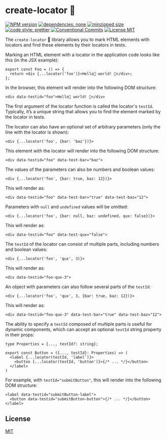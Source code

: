 # create-locator 📌

[![NPM version][npm-image]][npm-url]
[![dependencies: none][dependencies-none-image]][dependencies-none-url]
[![minzipped size][size-image]][size-url]
[![code style: prettier][prettier-image]][prettier-url]
[![Conventional Commits][conventional-commits-image]][conventional-commits-url]
[![License MIT][license-image]][license-url]

The `create-locator` 📌 library allows you to mark HTML elements with locators and
find these elements by their locators in tests.

Marking an HTML element with a locator in the application code looks like this (in the JSX example):

```tsx
export const Foo = () => {
  return <div {...locator('foo')}>Hello👋 world! 📌</div>;
};
```

In the browser, this element will render into the following DOM structure:

```tsx
<div data-testid="foo">Hello👋 world! 📌</div>
```

The first argument of the locator function is called the locator's `testId`.
Typically, it’s a unique string that allows you to find the element marked by the locator in tests.

The locator can also have an optional set of arbitrary parameters (only the line with the locator is shown):

```tsx
<div {...locator('foo', {bar: 'baz'})}>
```

This element with the locator will render into the following DOM structure:

```tsx
<div data-testid="foo" data-test-bar="baz">
```

The values of the parameters can also be numbers and boolean values:

```tsx
<div {...locator('foo', {bar: true, baz: 12})}>
```

This will render as:

```tsx
<div data-testid="foo" data-test-bar="true" data-test-baz="12">
```

Parameters with `null` and `undefined` values will be omitted:

```tsx
<div {...locator('foo', {bar: null, baz: undefined, qux: false})}>
```

This will render as:

```tsx
<div data-testid="foo" data-test-qux="false">
```

The `testId` of the locator can consist of multiple parts, including numbers and boolean values:

```tsx
<div {...locator('foo', 'qux', 3)}>
```

This will render as:

```tsx
<div data-testid="foo-qux-3">
```

An object with parameters can also follow several parts of the `testId`:

```tsx
<div {...locator('foo', 'qux', 3, {bar: true, baz: 12})}>
```

This will render as:

```tsx
<div data-testid="foo-qux-3" data-test-bar="true" data-test-baz="12">
```

The ability to specify a `testId` composed of multiple parts is useful for dynamic components,
which can accept an optional `testId` string property in their props:

```tsx
type Properties = {..., testId?: string};

export const Button = ({..., testId}: Properties) => (
  <label {...locator(testId, 'label')}>
    <button {...locator(testId, 'button')}>{/* ... */}</button>
  </label>
)
```

For example, with `testId="submitButton"`, this will render into the following DOM structure:

```tsx
<label data-testid="submitButton-label">
  <button data-testid="submitButton-button">{/* ... */}</button>
</label>
```

## License

[MIT][license-url]

[conventional-commits-image]: https://img.shields.io/badge/Conventional_Commits-1.0.0-yellow.svg 'The Conventional Commits specification'
[conventional-commits-url]: https://www.conventionalcommits.org/en/v1.0.0/
[dependencies-none-image]: https://img.shields.io/badge/dependencies-none-success.svg 'No dependencies'
[dependencies-none-url]: https://github.com/joomcode/create-locator/blob/main/package.json
[license-image]: https://img.shields.io/badge/license-MIT-blue.svg 'The MIT License'
[license-url]: LICENSE
[npm-image]: https://img.shields.io/npm/v/create-locator.svg 'create-locator'
[npm-url]: https://www.npmjs.com/package/create-locator
[prettier-image]: https://img.shields.io/badge/code_style-prettier-ff69b4.svg 'Prettier code formatter'
[prettier-url]: https://prettier.io/
[size-image]: https://img.shields.io/bundlephobia/minzip/create-locator 'create-locator'
[size-url]: https://bundlephobia.com/package/create-locator
